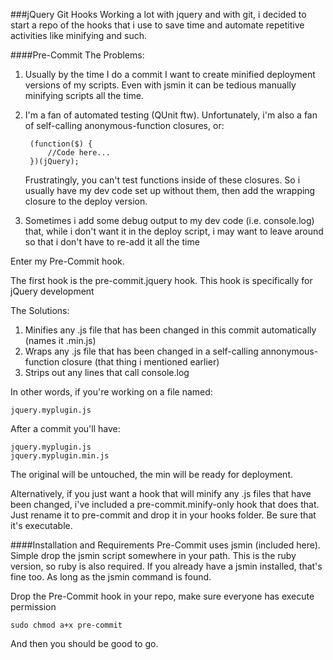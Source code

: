 ###jQuery Git Hooks
Working a lot with jquery and with git, i decided to start a repo of the hooks that i use to save time and automate repetitive activities like minifying and such.

####Pre-Commit
The Problems:

1. Usually by the time I do a commit I want to create minified deployment versions of my scripts. Even with jsmin it can be tedious manually minifying scripts all the time.
2. I'm a fan of automated testing (QUnit ftw). Unfortunately, i'm also a fan of self-calling anonymous-function closures, or:
	
		(function($) {
			//Code here...
		})(jQuery);
	
	Frustratingly, you can't test functions inside of these closures. So i usually have my dev code set up without them, then add the wrapping closure to the deploy version.

3. Sometimes i add some debug output to my dev code (i.e. console.log) that, while i don't want it in the deploy script, i may want to leave around so that i don't have to re-add it all the time

Enter my Pre-Commit hook.

The first hook is the pre-commit.jquery hook. This hook is specifically for jQuery development

The Solutions:

1. Minifies any .js file that has been changed in this commit automatically (names it .min.js)
2. Wraps any .js file that has been changed in a self-calling annonymous-function closure (that thing i mentioned earlier)
3. Strips out any lines that call console.log

In other words, if you're working on a file named:

	jquery.myplugin.js

After a commit you'll have:

	jquery.myplugin.js
	jquery.myplugin.min.js
	
The original will be untouched, the min will be ready for deployment.

Alternatively, if you just want a hook that will minify any .js files that have been changed, i've included a pre-commit.minify-only hook that does that. Just rename it to pre-commit and drop it in your hooks folder. Be sure that it's executable.

####Installation and Requirements
Pre-Commit uses jsmin (included here). Simple drop the jsmin script somewhere in your path. This is the ruby version, so ruby is also required. If you already have a jsmin installed, that's fine too. As long as the jsmin command is found.

Drop the Pre-Commit hook in your repo, make sure everyone has execute permission

	sudo chmod a+x pre-commit
	
And then you should be good to go.
